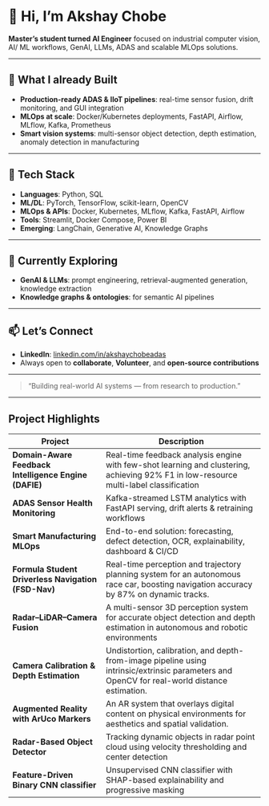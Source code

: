 # 👋 Hi, I’m Akshay Chobe  
**Master’s student turned AI Engineer** focused on industrial computer vision, AI/ ML workflows, GenAI, LLMs, ADAS and scalable MLOps solutions.

---

## 🧠 What I already Built  
- **Production-ready ADAS & IIoT pipelines**: real-time sensor fusion, drift monitoring, and GUI integration  
- **MLOps at scale**: Docker/Kubernetes deployments, FastAPI, Airflow, MLflow, Kafka, Prometheus  
- **Smart vision systems**: multi-sensor object detection, depth estimation, anomaly detection in manufacturing  

---

## 🔧 Tech Stack  
- **Languages**: Python, SQL  
- **ML/DL**: PyTorch, TensorFlow, scikit-learn, OpenCV  
- **MLOps & APIs**: Docker, Kubernetes, MLflow, Kafka, FastAPI, Airflow  
- **Tools**: Streamlit, Docker Compose, Power BI  
- **Emerging**: LangChain, Generative AI, Knowledge Graphs  

---

## 🌱 Currently Exploring  
- **GenAI & LLMs**: prompt engineering, retrieval-augmented generation, knowledge extraction  
- **Knowledge graphs & ontologies**: for semantic AI pipelines  

---

## 📫 Let’s Connect  
- **LinkedIn**: [linkedin.com/in/akshaychobeadas](https://www.linkedin.com/in/akshaychobeadas/)  
- Always open to **collaborate**, **Volunteer**, and **open-source contributions**

---

> “Building real-world AI systems — from research to production.”

---

## Project Highlights

| Project | Description |
|--------|-------------|
| **Domain-Aware Feedback Intelligence Engine (DAFIE)** | Real-time feedback analysis engine with few-shot learning and clustering, achieving 92% F1 in low-resource multi-label classification |
| **ADAS Sensor Health Monitoring** | Kafka-streamed LSTM analytics with FastAPI serving, drift alerts & retraining workflows |
| **Smart Manufacturing MLOps** | End-to-end solution: forecasting, defect detection, OCR, explainability, dashboard & CI/CD |
| **Formula Student Driverless Navigation (FSD-Nav)** | Real-time perception and trajectory planning system for an autonomous race car, boosting navigation accuracy by 87% on dynamic tracks. |
| **Radar–LiDAR–Camera Fusion** | A multi-sensor 3D perception system for accurate object detection and depth estimation in autonomous and robotic environments |
| **Camera Calibration & Depth Estimation** | Undistortion, calibration, and depth-from-image pipeline using intrinsic/extrinsic parameters and OpenCV for real-world distance estimation. |
| **Augmented Reality with ArUco Markers** | An AR system that overlays digital content on physical environments for aesthetics and spatial validation.|
| **Radar-Based Object Detector** | Tracking dynamic objects in radar point cloud using velocity thresholding and center detection |
| **Feature-Driven Binary CNN classifier** | Unsupervised CNN classifier with SHAP-based explainability and progressive masking |


